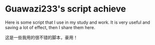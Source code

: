 # Guawazi233's script achieve

Here is some script that I use in my study and work. It is very useful and saving a lot of effect, then I share them here.

这是一些我用的很不错的脚本，豪用！
